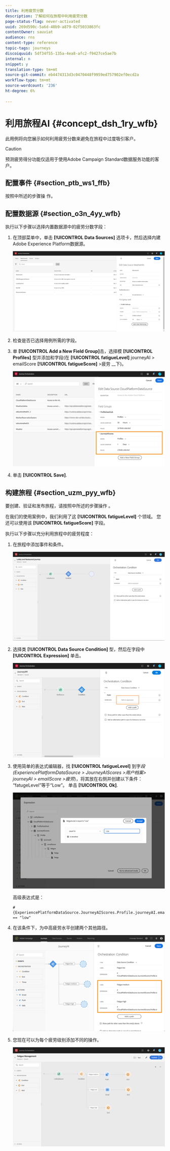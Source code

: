 ```yaml
---
title: 利用疲劳分数
description: 了解如何在旅程中利用疲劳分数
page-status-flag: never-activated
uuid: 269d590c-5a6d-40b9-a879-02f5033863fc
contentOwner: sauviat
audience: rns
content-type: reference
topic-tags: journeys
discoiquuid: 5df34f55-135a-4ea8-afc2-f9427ce5ae7b
internal: n
snippet: y
translation-type: tm+mt
source-git-commit: eb4474313d3c0470448f9959ed757902ef0ecd2a
workflow-type: tm+mt
source-wordcount: '236'
ht-degree: 6%

---
```



# 利用旅程AI {#concept_dsh_1ry_wfb}

此用例将向您展示如何利用疲劳分数来避免在旅程中过度吸引客户。

>[!CAUTION]
>
>预测疲劳得分功能仅适用于使用Adobe Campaign Standard数据服务功能的客户。

## 配置事件 {#section_ptb_ws1_ffb}

按照中所述的步骤操 [](../event/about-events.md)作。

## 配置数据源 {#section_o3n_4yy_wfb}

执行以下步骤以选择内置数据源中的疲劳分数字段：

1. 在顶部菜单中，单击 **[!UICONTROL Data Sources]** 选项卡，然后选择内建Adobe Experience Platform数据源。

   ![](../assets/journey23.png)

1. 检查是否已选择用例所需的字段。
1. 单 **[!UICONTROL Add a New Field Group]**&#x200B;击，选择模 **[!UICONTROL Profiles]** 型并添加和字段(在 **[!UICONTROL fatigueLevel]** journeyAI > emailScore **[!UICONTROL fatigueScore]** >疲劳 __&#x200B;下)。

   ![](../assets/journeyuc3_1.png)

1. 单击 **[!UICONTROL Save]**.

## 构建旅程 {#section_uzm_pyy_wfb}

要创建、验证和发布旅程，请按照中所述的步骤操作 [](../building-journeys/journey.md)。

在我们的使用案例中，我们利用了这 **[!UICONTROL fatigueLevel]** 个领域。 您还可以使用该 **[!UICONTROL fatigueScore]** 字段。

执行以下步骤以充分利用旅程中的疲劳程度：

1. 在旅程中添加事件和条件。

   ![](../assets/journeyuc2_14.png)

1. 选择类 **[!UICONTROL Data Source Condition]** 型，然后在字段中 **[!UICONTROL Expression]** 单击。

   ![](../assets/journeyuc3_2.png)

1. 使用简单的表达式编辑器，找 **[!UICONTROL fatigueLevel]** 到字&#x200B;_段(ExperiencePlatformDataSource > JourneyAIScores >用户档案> journeyAI > emailScore >疲劳_)，将其放在右侧并创建以下条件： “fatugeLevel”等于“Low”。 单击 **[!UICONTROL Ok]**.

   ![](../assets/journeyuc3_3.png)

   高级表达式是：

   ```
   #{ExperiencePlatformDataSource.JourneyAIScores.Profile.journeyAI.emailScore.fatigue.fatigueLevel} == "low"
   ```

1. 在该条件下，为中高疲劳水平创建两个其他路径。

   ![](../assets/journeyuc3_4.png)

1. 您现在可以为每个疲劳级别添加不同的操作。

   ![](../assets/journeyuc3_5.png)
